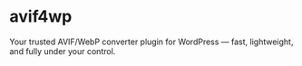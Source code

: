 # avif4wp
Your trusted AVIF/WebP converter plugin for WordPress — fast, lightweight, and fully under your control.
